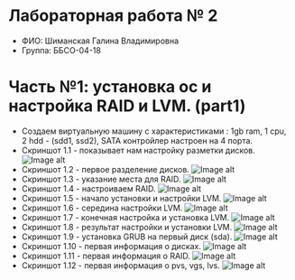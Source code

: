 # Лабораторная работа № 2
- ФИО: Шиманская Галина Владимировна
- Группа: ББСО-04-18
# Часть №1: установка ос и настройка RAID и LVM. (part1)
- Создаем виртуальную машину с характеристиками : 1gb ram, 1 cpu, 2 hdd - (sdd1, ssd2), SATA контройлер настроен на 4 порта.
- Скриншот 1.1 - показывает нам настройку разметки дисков.
![Image alt](https://github.com/galina-shimanskaya/labs-os/blob/master/lab%20№%202/part%201/1.1.png)
- Скриншот 1.2 - первое разделение дисков.
![Image alt](https://github.com/galina-shimanskaya/labs-os/blob/master/lab%20№%202/part%201/1.2.png)
- Скриншот 1.3 - указание места для RAID.
![Image alt](https://github.com/galina-shimanskaya/labs-os/blob/master/lab%20№%202/part%201/1.3.png)
- Скриншот 1.4 - настроиваем RAID.
![Image alt](https://github.com/galina-shimanskaya/labs-os/blob/master/lab%20№%202/part%201/1.4.png)
- Скриншот 1.5 - начало установки и настройки LVM.
![Image alt](https://github.com/galina-shimanskaya/labs-os/blob/master/lab%20№%202/part%201/1.5.png)
- Скриншот 1.6 - середина настройки LVM.
![Image alt](https://github.com/galina-shimanskaya/labs-os/blob/master/lab%20№%202/part%201/1.6.png)
- Скриншот 1.7 - конечная настройка и установка LVM.
![Image alt](https://github.com/galina-shimanskaya/labs-os/blob/master/lab%20№%202/part%201/1.7.png)
- Скриншот 1.8 - результат настройки и установки LVM.
![Image alt](https://github.com/galina-shimanskaya/labs-os/blob/master/lab%20№%202/part%201/1.8.png)
- Скриншот 1.9 - установка GRUB на первый диск (sda).
![Image alt](https://github.com/galina-shimanskaya/labs-os/blob/master/lab%20№%202/part%201/1.9.png)
- Скриншот 1.10 - первая информация о дисках.
![Image alt](https://github.com/galina-shimanskaya/labs-os/blob/master/lab%20№%202/part%201/1.10.png)
- Скриншот 1.11 - первая информация о RAID.
![Image alt](https://github.com/galina-shimanskaya/labs-os/blob/master/lab%20№%202/part%201/1.11.png)
- Скриншот 1.12 - первая информация о pvs, vgs, lvs.
![Image alt](https://github.com/galina-shimanskaya/labs-os/blob/master/lab%20№%202/part%201/1.12.png)
